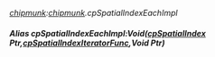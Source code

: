 _[chipmunk](../../modules/chipmunk/chipmunk-module.md):[chipmunk](../../modules/chipmunk/chipmunk-module.md).cpSpatialIndexEachImpl_
##### Alias cpSpatialIndexEachImpl:Void([cpSpatialIndex](../../modules/chipmunk/chipmunk-cpspatialindex.md) Ptr,[cpSpatialIndexIteratorFunc](../../modules/chipmunk/chipmunk-cpspatialindexiteratorfunc.md),Void Ptr)
